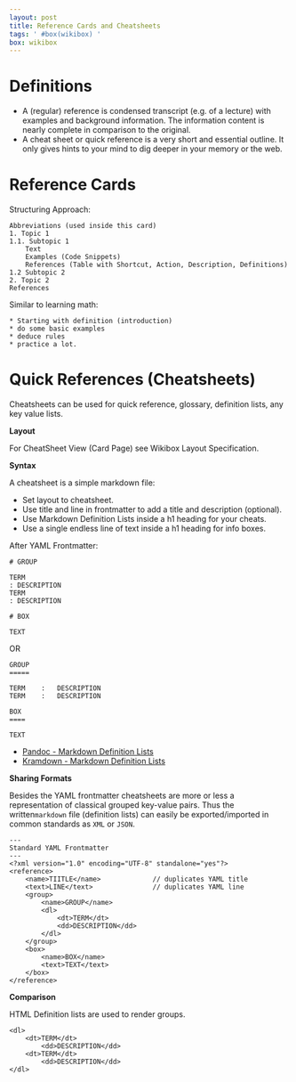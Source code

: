 ```yaml
---
layout: post
title: Reference Cards and Cheatsheets
tags: ' #box(wikibox) '
box: wikibox
---
```


# Definitions

- A (regular) reference is condensed transcript (e.g. of a lecture) with examples and background information. The information content is nearly complete in comparison to the original.
- A cheat sheet or quick reference is a very short and essential outline. It only gives hints to your mind to dig deeper in your memory or the web.

# Reference Cards

Structuring Approach:

	Abbreviations (used inside this card)
	1. Topic 1
	1.1. Subtopic 1
		Text
		Examples (Code Snippets)
		References (Table with Shortcut, Action, Description, Definitions)
	1.2 Subtopic 2
	2. Topic 2
	References

Similar to learning math: 

	* Starting with definition (introduction)
	* do some basic examples
	* deduce rules
	* practice a lot.

# Quick References (Cheatsheets)

Cheatsheets can be used for quick reference, glossary, definition lists, any key value lists.

**Layout**

For CheatSheet View (Card Page) see Wikibox Layout Specification.

**Syntax**

A cheatsheet is a simple markdown file:

- Set layout to cheatsheet.
- Use title and line in frontmatter to add a title and description (optional).
- Use Markdown Definition Lists inside a h1 heading for your cheats. 
- Use a single endless line of text inside a h1 heading for info boxes.

After YAML Frontmatter:

	# GROUP

	TERM
	: DESCRIPTION
	TERM
	: DESCRIPTION

	# BOX

	TEXT

OR

	GROUP
	=====

	TERM 	: 	DESCRIPTION
	TERM 	: 	DESCRIPTION

	BOX
	====

	TEXT

- [Pandoc - Markdown Definition Lists](http://johnmacfarlane.net/pandoc/demo/example9/pandocs-markdown.html#definition-lists)
- [Kramdown - Markdown Definition Lists](http://kramdown.rubyforge.org/syntax.html#definition-lists)

**Sharing Formats**

Besides the YAML frontmatter cheatsheets are more or less a representation of classical grouped key-value pairs. Thus the written`markdown` file (definition lists) can easily be exported/imported in common standards as `XML` or `JSON`.

	---
	Standard YAML Frontmatter
	---
	<?xml version="1.0" encoding="UTF-8" standalone="yes"?>
	<reference>
    	<name>TIITLE</name>				// duplicates YAML title
    	<text>LINE</text>				// duplicates YAML line
		<group>
			<name>GROUP</name>
			<dl>
				<dt>TERM</dt>
				<dd>DESCRIPTION</dd>
			</dl>
		</group>
		<box>
			<name>BOX</name>
			<text>TEXT</text>
		</box>
	</reference>

**Comparison**	

HTML Definition lists are used to render groups.

	<dl>
		<dt>TERM</dt>
			<dd>DESCRIPTION</dd>
		<dt>TERM</dt>
			<dd>DESCRIPTION</dd>
	</dl>
